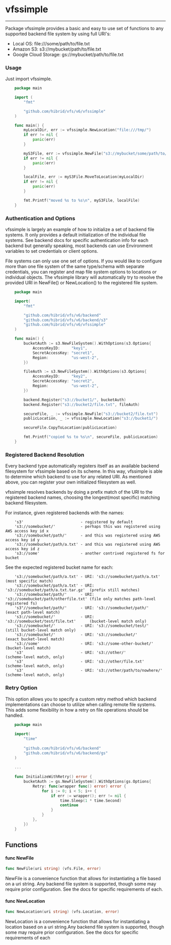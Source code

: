 # vfssimple

---

Package vfssimple provides a basic and easy to use set of functions to any
supported backend file system by using full URI's:

* Local OS:             file:///some/path/to/file.txt
* Amazon S3:            s3://mybucket/path/to/file.txt
* Google Cloud Storage: gs://mybucket/path/to/file.txt


### Usage

Just import vfssimple.

```go
	package main

	import (
		"fmt"

		"github.com/hibrid/vfs/v6/vfssimple"
	)

	func main() {
		myLocalDir, err := vfssimple.NewLocation("file:///tmp/")
		if err != nil {
			panic(err)
		}

		myS3File, err := vfssimple.NewFile("s3://mybucket/some/path/to/key.txt")
		if err != nil {
			panic(err)
		}

		localFile, err := myS3File.MoveToLocation(myLocalDir)
		if err != nil {
			panic(err)
		}

		fmt.Printf("moved %s to %s\n", myS3File, localFile)
	}
```

### Authentication and Options

vfssimple is largely an example of how to initialize a set of backend file systems.  It only provides a default
initialization of the individual file systems.  See backend docs for specific authentication info for each backend but
generally speaking, most backends can use Environment variables to set credentials or client options.

File systems can only use one set of options. If you would like to configure more than one file system of the same type/schema with separate credentials,
you can register and map file system options to locations or individual objects. The vfssimple library will automatically try to
resolve the provided URI in NewFile() or NewLocation() to the registered file system.

```go
	package main

	import(
		"fmt"

		"github.com/hibrid/vfs/v6/backend"
		"github.com/hibrid/vfs/v6/backend/s3"
		"github.com/hibrid/vfs/v6/vfssimple"
	)

	func main() {
		bucketAuth := s3.NewFileSystem().WithOptions(s3.Options{
			AccessKeyID:     "key1",
			SecretAccessKey: "secret1",
			Region:          "us-west-2",
		})

		fileAuth := s3.NewFileSystem().WithOptions(s3.Options{
			AccessKeyID:     "key2",
			SecretAccessKey: "secret2",
			Region:          "us-west-2",
		})

		backend.Register("s3://bucket1/", bucketAuth)
		backend.Register("s3://bucket2/file.txt", fileAuth)

		secureFile, _ := vfssimple.NewFile("s3://bucket2/file.txt")
		publicLocation, _ := vfssimple.NewLocation("s3://bucket1/")

		secureFile.CopyToLocation(publicLocation)

		fmt.Printf("copied %s to %s\n", secureFile, publicLocation)
	}
```

### Registered Backend Resolution

Every backend type automatically registers itself as an available backend filesystem for vfssimple based on its scheme.  In this way,
vfssimple is able to determine which backend to use for any related URI.  As mentioned above, you can register your own initialized
filesystem as well.

vfssimple resolves backends by doing a prefix match of the URI to the registered backend names, choosing the longest(most specific) matching
backend filesystem.

For instance, given registered backends with the names:

```
	's3'                         - registered by default
	's3://somebucket/'           - perhaps this was registered using AWS access key id x
	's3://somebucket/path/'      - and this was registered using AWS access key id y
	's3://somebucket/path/a.txt' - and this was registered using AWS access key id z
	's3://some'                  - another contrived registered fs for bucket
```

See the expected registered bucket name for each:

```
	's3://somebucket/path/a.txt' - URI: 's3://somebucket/path/a.txt'         (most specific match)
	's3://somebucket/path/a.txt' - URI: 's3://somebucket/path/a.txt.tar.gz'  (prefix still matches)
	's3://somebucket/path/'      - URI: 's3://somebucket/path/otherfile.txt' (file only matches path-level registered fs)
	's3"//somebucket/path/'      - URI: 's3://somebucket/path/'              (exact path-level match)
	's3://somebucket/'           - URI: 's3://somebucket/test/file.txt'      (bucket-level match only)
	's3://somebucket/'           - URI: 's3://somebucket/test/'              (still bucket-level match only)
	's3://somebucket/'           - URI: 's3://somebucket/'                   (exact bucket-level match)
	's3://some'                  - URI: 's3://some-other-bucket/'            (bucket-level match)
	's3'                         - URI: 's3://other/'                        (scheme-level match, only)
	's3'                         - URI: 's3://other/file.txt'                (scheme-level match, only)
	's3'                         - URI: 's3://other/path/to/nowhere/'        (scheme-level match, only)
```

### Retry Option

This option allows you to specify a custom retry method which backend implementations can choose to utilize
when calling remote file systems. This adds some flexibility in how a retry on file operations should be handled.

```go
    package main
    
    import(
        "time"
        
        "github.com/hibrid/vfs/v6/backend"
        "github.com/hibrid/vfs/v6/backend/gs"
    )
    
    ...
    
    func InitializeWithRetry() error {
        bucketAuth := gs.NewFileSystem().WithOptions(gs.Options{
            Retry: func(wrapper func() error) error {
                for i := 0; i < 5; i++ {
                    if err := wrapper(); err != nil {
                        time.Sleep(1 * time.Second)
                        continue
                    }
                }
            },
        })
    }
```

## Functions

#### func  NewFile

```go
func NewFile(uri string) (vfs.File, error)
```
NewFile is a convenience function that allows for instantiating a file based on
a uri string. Any backend file system is supported, though some may require prior
configuration. See the docs for specific requirements of each.

#### func  NewLocation

```go
func NewLocation(uri string) (vfs.Location, error)
```
NewLocation is a convenience function that allows for instantiating a location
based on a uri string.Any backend file system is supported, though some may
require prior configuration. See the docs for specific requirements of each
